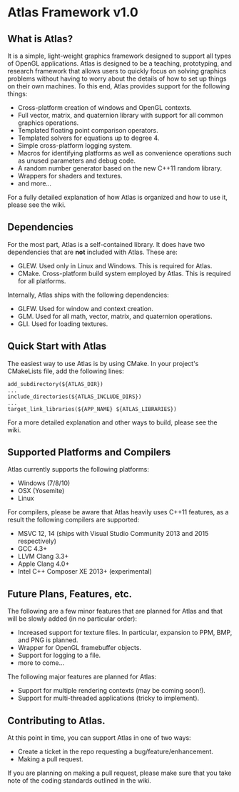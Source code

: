 # Atlas Framework v1.0

## What is Atlas?
It is a simple, light-weight graphics framework designed to support all types of OpenGL applications. Atlas is designed to be a teaching, prototyping, and research framework that allows users to quickly focus on solving graphics problems without having to worry about the details of how to set up things on their own machines. To this end, Atlas provides support for the following things:

* Cross-platform creation of windows and OpenGL contexts.
* Full vector, matrix, and quaternion library with support for all common graphics operations.
* Templated floating point comparison operators.
* Templated solvers for equations up to degree 4.
* Simple cross-platform logging system.
* Macros for identifying platforms as well as convenience operations such as unused parameters and debug code.
* A random number generator based on the new C++11 random library.
* Wrappers for shaders and textures.
* and more...

For a fully detailed explanation of how Atlas is organized and how to use it, please see the wiki.

## Dependencies
For the most part, Atlas is a self-contained library. It does have two dependencies that are **not** included with Atlas. These are:

* GLEW. Used only in Linux and Windows. This is required for Atlas.
* CMake. Cross-platform build system employed by Atlas. This is required for all platforms.

Internally, Atlas ships with the following dependencies:

* GLFW. Used for window and context creation.
* GLM. Used for all math, vector, matrix, and quaternion operations.
* GLI. Used for loading textures.

## Quick Start with Atlas
The easiest way to use Atlas is by using CMake. In your project's CMakeLists file, add the following lines:

~~~{.CMake}
add_subdirectory(${ATLAS_DIR})
...
include_directories(${ATLAS_INCLUDE_DIRS})
...
target_link_libraries(${APP_NAME} ${ATLAS_LIBRARIES})
~~~

For a more detailed explanation and other ways to build, please see the wiki.

## Supported Platforms and Compilers
Atlas currently supports the following platforms:

* Windows (7/8/10)
* OSX (Yosemite)
* Linux

For compilers, please be aware that Atlas heavily uses C++11 features, as a result
the following compilers are supported:

* MSVC 12, 14 (ships with Visual Studio Community 2013 and 2015 respectively)
* GCC 4.3+
* LLVM Clang 3.3+
* Apple Clang 4.0+
* Intel C++ Composer XE 2013+ (experimental)

## Future Plans, Features, etc.
The following are a few minor features that are planned for Atlas and that will be slowly added (in no particular order):

* Increased support for texture files. In particular, expansion to PPM, BMP, and PNG is planned.
* Wrapper for OpenGL framebuffer objects.
* Support for logging to a file.
* more to come...

The following major features are planned for Atlas:

* Support for multiple rendering contexts (may be coming soon!).
* Support for multi-threaded applications (tricky to implement).

## Contributing to Atlas.
At this point in time, you can support Atlas in one of two ways:

* Create a ticket in the repo requesting a bug/feature/enhancement.
* Making a pull request.

If you are planning on making a pull request, please make sure that you take note of the coding standards outlined in the wiki. 
